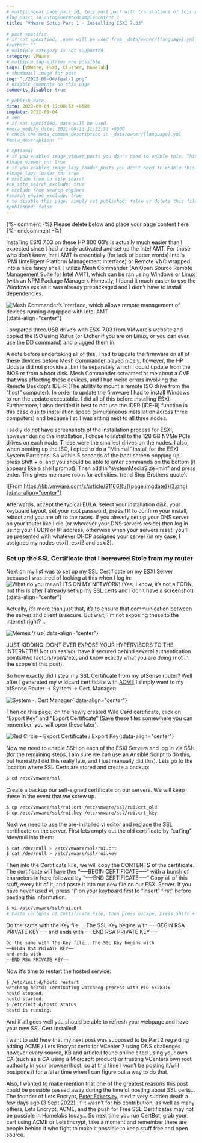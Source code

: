 ```yaml
---
# multilingual page pair id, this must pair with translations of this page. (This name must be unique)
#lng_pair: id_autogeneratedsamplecontent_1
title: "VMware Setup Part 1 - Installing ESXI 7.03"

# post specific
# if not specified, .name will be used from _data/owner/[language].yml
#author: ""
# multiple category is not supported
category: VMWare
# multiple tag entries are possible
tags: [VMWare, ESXI, Cluster, homelab]
# thumbnail image for post
img: ":/2022-09-04/feat-1.png"
# disable comments on this page
comments_disable: true

# publish date
date: 2022-09-04 11:00:53 +0500
imgdate: 2022-09-04
# seo
# if not specified, date will be used.
#meta_modify_date: 2021-08-10 11:32:53 +0900
# check the meta_common_description in _data/owner/[language].yml
#meta_description: ""

# optional
# if you enabled image_viewer_posts you don't need to enable this. This is only if image_viewer_posts = false
#image_viewer_on: true
# if you enabled image_lazy_loader_posts you don't need to enable this. This is only if image_lazy_loader_posts = false
#image_lazy_loader_on: true
# exclude from on site search
#on_site_search_exclude: true
# exclude from search engines
#search_engine_exclude: true
# to disable this page, simply set published: false or delete this file
#published: false
---
```


{%- comment -%} Please delete below and place your page content here {%- endcomment -%}

Installing ESXI 7.03 on these HP 800 G3’s is actually much easier than I expected since I had already activated and set up the Intel AMT. For those who don’t know, Intel AMT is essentially (for lack of better words) Intel’s IPMI (Intelligent Platform Management Interface) or Remote VNC wrapped into a nice fancy shell. I utilize Mesh Commander (An Open Source Remote Management Suite for Intel AMT), which can be ran using Windows or Linux (with an NPM Package Manager). Honestly, I found it much easier to use the Windows exe as it was already prepackaged and I didn’t have to install dependencies.

![Mesh Commander’s Interface, which allows remote management of devices running equipped with Intel AMT](:/{{page.imgdate}}/2.png){:data-align="center"}

I prepared three USB drive’s with ESXI 7.03 from VMware’s website and copied the ISO using Rufus (or Etcher if you are on Linux, or you can even use the DD command) and plugged them in.

A note before undertaking all of this, I had to update the firmware on all of these devices before Mesh Commander played nicely, however, the HP Update did not provide a .bin file separately which I could update from the BIOS or from a boot disk. Mesh Commander screamed at me about a CVE that was affecting these devices, and I had weird errors involving the Remote Desktop’s IDE-R (The ability to mount a remote ISO drive from the “host” computer). In order to update the firmware I had to install Windows to run the update executable. I did all of this before installing ESXI. Furthermore, I also decided it best to not use the IDER (IDE-R) function in this case due to installation speed (simultaneous installation across three computers) and because I still was sitting next to all three nodes.

I sadly do not have screenshots of the installation process for ESXI, however during the installation, I chose to install to the 128 GB NVMe PCIe drives on each node. These were the smallest drives on the nodes. I also, when booting up the ISO, I opted to do a “Minimal” install for the ESXI System Partitions. So within 5 seconds of the boot screen popping up, press Shift + o, and you should be able to enter commands on the bottom (it appears like a shell prompt). Then add in “systemMediaSize=min” and press enter. This gives me more room for activities. (/end Step Brothers quote).

![From https://kb.vmware.com/s/article/81166](:/{{page.imgdate}}/3.png){:data-align="center"}

Afterwards, accept the typical EULA, select your installation disk, your keyboard layout, set your root password, press f11 to confirm your install, reboot and you are off to the races. If you already set up your DNS server on your router like I did (or wherever your DNS servers reside) then log in using your FQDN or IP address, otherwise when your servers reset, you’ll be presented with whatever DHCP assigned your server (in my case, I assigned my nodes esxi1, esxi2 and esxi3).

### Set up the SSL Certificate that I <s>borrowed</s> Stole from my router

Next on my list was to set up my SSL Certificate on my ESXI Server because I was tired of looking at this when I log in:
![What do you mean? ITS ON MY NETWORK! (Yes, I know, it’s not a FQDN, but this is after I already set up my SSL certs and I don’t have a screenshot)](:/{{page.imgdate}}/4.png){:data-align="center"}

Actually, it’s more than just that, it’s to ensure that communication between the server and client is secure. But wait, I’m not exposing these to the internet right? …

![Memes 'r us](:/{{page.imgdate}}/5.png){:data-align="center"}

JUST KIDDING. DONT EVER EXPOSE YOUR HYPERVISORS TO THE INTERNET!!!! Not unless you have it secured behind several authentication points/two factors/vpn’s/etc, and know exactly what you are doing (not in the scope of this post).

So how exactly did I steal my SSL Certificate from my pfSense router? Well after I generated my wildcard certificate with [ACME](https://docs.netgate.com/pfsense/en/latest/packages/acme/index.html) I simply went to my pfSense Router -> System -> Cert. Manager:

![System -. Cert Manager](:/{{page.imgdate}}/6.png){:data-align="center"}

Then on this page, on the newly created Wild Card certificate, click on “Export Key” and “Export Certificate” (Save these files somewhere you can remember, you will open these later).

![Red Circle – Export Certificate / Export Key](:/{{page.imgdate}}/7.png){:data-align="center"}

Now we need to enable SSH on each of the ESXI Servers and log in via SSH (for the remaining steps, I am sure we can use an Ansible Script to do this, but honestly I did this really late, and I just manually did this). Lets go to the location where SSL Certs are stored and create a backup:

```bash
$ cd /etc/vmware/ssl
```
Create a backup our self-signed certificate on our servers. We will keep these in the event that we screw up.

```bash
$ cp /etc/vmware/ssl/rui.crt /etc/vmware/ssl/rui.crt_old
$ cp /etc/vmware/ssl/rui.key /etc/vmware/ssl/rui.crt_key
```
Next we need to use the pre-installed vi editor and replace the SSL certificate on the server. First lets empty out the old certificate by “cat’ing” /dev/null into them:
```bash
$ cat /dev/null > /etc/vmware/ssl/rui.crt
$ cat /dev/null > /etc/vmware/ssl/rui.key
```
Then into the Certificate File, we will copy the CONTENTS of the certificate. The certificate will have the:
“—–BEGIN CERTIFICATE—–“
with a bunch of characters in here followed by
“—–END CERTIFICATE—–“
Copy all of this stuff, every bit of it, and paste it into our new file on our ESXI Server. If you have never used vi, press “i” on your keyboard first to “insert” first” before pasting this information.

```bash
$ vi /etc/vmware/ssl/rui.crt
# Paste contents of Certificate File, then press escape, press Shift + ":" and type wq! to Write and Quit and confirm to exit VI.
```
Do the same with the Key file…. The SSL Key begins with
—–BEGIN RSA PRIVATE KEY—–
and ends with
—–END RSA PRIVATE KEY—–
```bash
Do the same with the Key file…. The SSL Key begins with
—–BEGIN RSA PRIVATE KEY—–
and ends with
—–END RSA PRIVATE KEY—–
```
Now it’s time to restart the hosted service:
```bash
$ /etc/init.d/hostd restart
watchdog-hostd: Terminating watchdog process with PID 5528316
hostd stopped.
hostd started.
$ /etc/init.d/hostd status
hostd is running.
```

And if all goes well you should be able to refresh your webpage and have your new SSL Cert installed!

I want to add here that my next post was supposed to be Part 2 regarding adding ACME / Lets Encrypt certs for VCenter 7 using DNS challenges however every source, KB and article I found online cited using your own CA (such as a CA using a Microsoft product) or trusting VCenters own root authority in your browser/host, so at this time I won’t be posting it/will postpone it for a later time when I can figure out a way to do that.

Also, I wanted to make mention that one of the greatest reasons this post could be possible passed away during the time of posting about SSL certs… The founder of Lets Encrypt, [Peter Eckersley](https://www.thetechoutlook.com/news/current-affairs/peter-eckersley-the-founder-of-lets-encrypt-has-left-the-tech-industry-in-tears/), died a very sudden death a few days ago (3 Sept 2022). If it wasn’t for his contribution, as well as many others, Lets Encrypt, ACME, and the push for Free SSL Certificates may not be possible in Homelabs today… So next time you run CertBot, grab your cert using ACME or LetsEncrypt, take a moment and remember there are people behind it who fight to make it possible to keep stuff free and open source.

